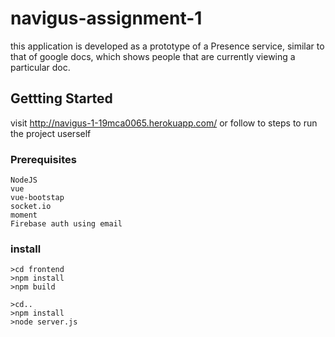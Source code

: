 # navigus-assignment-1
this application is developed as a prototype of a Presence service, similar to that of google docs, which shows people that are
currently viewing a particular doc.

## Gettting Started
visit http://navigus-1-19mca0065.herokuapp.com/ or follow to steps to run the project userself
### Prerequisites
```
NodeJS
vue
vue-bootstap
socket.io
moment
Firebase auth using email
```

### install
```
>cd frontend
>npm install
>npm build

>cd..
>npm install
>node server.js
```
